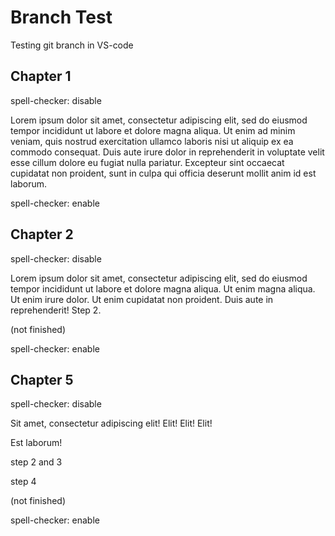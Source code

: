 # Branch Test

Testing git branch in VS-code

## Chapter 1

spell-checker: disable

Lorem ipsum dolor sit amet, consectetur adipiscing elit, sed do eiusmod tempor incididunt ut labore et dolore magna aliqua. Ut enim ad minim veniam, quis nostrud exercitation ullamco laboris nisi ut aliquip ex ea commodo consequat. Duis aute irure dolor in reprehenderit in voluptate velit esse cillum dolore eu fugiat nulla pariatur. Excepteur sint occaecat cupidatat non proident, sunt in culpa qui officia deserunt mollit anim id est laborum.

spell-checker: enable

## Chapter 2

spell-checker: disable

Lorem ipsum dolor sit amet, consectetur adipiscing elit, sed do eiusmod tempor incididunt ut labore et dolore magna aliqua.
Ut enim magna aliqua. Ut enim irure dolor. Ut enim cupidatat non proident.
Duis aute in reprehenderit!
Step 2.

(not finished)

spell-checker: enable

## Chapter 5

spell-checker: disable

Sit amet, consectetur adipiscing elit! Elit! Elit! Elit!

Est laborum!

step 2 and 3

step 4

(not finished)

spell-checker: enable
